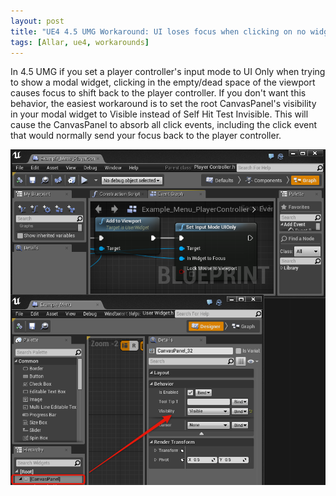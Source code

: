 ```yaml
---
layout: post
title: "UE4 4.5 UMG Workaround: UI loses focus when clicking on no widget"
tags: [Allar, ue4, workarounds]
---
```


In 4.5 UMG if you set a player controller's input mode to UI Only when trying to show a modal widget, clicking in the empty/dead space of the viewport causes focus to shift back to the player controller. If you don't want this behavior, the easiest workaround is to set the root CanvasPanel's visibility in your modal widget to Visible instead of Self Hit Test Invisible. This will cause the CanvasPanel to absorb all click events, including the click event that would normally send your focus back to the player controller.

![Canvas Panel Visibility](/assets/CanvasPanelVisibility.png)